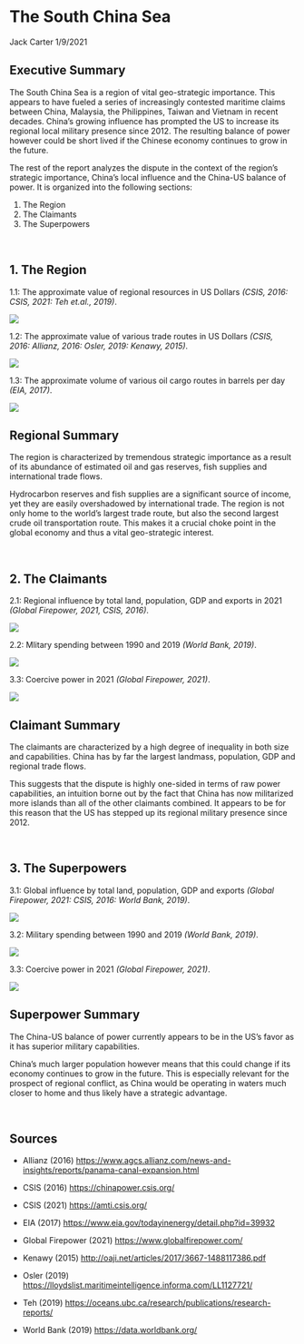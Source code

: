 The South China Sea
================
Jack Carter
1/9/2021

## **Executive Summary**

The South China Sea is a region of vital geo-strategic importance. This
appears to have fueled a series of increasingly contested maritime
claims between China, Malaysia, the Philippines, Taiwan and Vietnam in
recent decades. China’s growing influence has prompted the US to
increase its regional local military presence since 2012. The resulting
balance of power however could be short lived if the Chinese economy
continues to grow in the future.

The rest of the report analyzes the dispute in the context of the
region’s strategic importance, China’s local influence and the
China-US balance of power. It is organized into the following sections:

1.  The Region
2.  The Claimants  
3.  The Superpowers

 

## **1. The Region**

1.1: The approximate value of regional resources in US Dollars *(CSIS,
2016: CSIS, 2021: Teh et.al., 2019)*.

![](The_South_China_Sea_files/figure-gfm/unnamed-chunk-1-1.png)<!-- -->

1.2: The approximate value of various trade routes in US Dollars *(CSIS,
2016: Allianz, 2016: Osler, 2019: Kenawy, 2015)*.

![](The_South_China_Sea_files/figure-gfm/unnamed-chunk-2-1.png)<!-- -->

1.3: The approximate volume of various oil cargo routes in barrels per
day *(EIA, 2017)*.

![](The_South_China_Sea_files/figure-gfm/unnamed-chunk-3-1.png)<!-- -->

## **Regional Summary**

The region is characterized by tremendous strategic importance as a
result of its abundance of estimated oil and gas reserves, fish supplies
and international trade flows.

Hydrocarbon reserves and fish supplies are a significant source of
income, yet they are easily overshadowed by international trade. The
region is not only home to the world’s largest trade route, but also the
second largest crude oil transportation route. This makes it a crucial
choke point in the global economy and thus a vital geo-strategic
interest.

 

## **2. The Claimants**

2.1: Regional influence by total land, population, GDP and exports in
2021 *(Global Firepower, 2021, CSIS, 2016)*.

![](The_South_China_Sea_files/figure-gfm/unnamed-chunk-4-1.png)<!-- -->

2.2: Mlitary spending between 1990 and 2019 *(World Bank, 2019)*.

![](The_South_China_Sea_files/figure-gfm/unnamed-chunk-5-1.png)<!-- -->

3.3: Coercive power in 2021 *(Global Firepower, 2021)*.

![](The_South_China_Sea_files/figure-gfm/unnamed-chunk-6-1.png)<!-- -->

## **Claimant Summary**

The claimants are characterized by a high degree of inequality in both
size and capabilities. China has by far the largest landmass,
population, GDP and regional trade flows.

This suggests that the dispute is highly one-sided in terms of raw power
capabilities, an intuition borne out by the fact that China has now
militarized more islands than all of the other claimants combined. It
appears to be for this reason that the US has stepped up its regional
military presence since 2012.

 

## **3. The Superpowers**

3.1: Global influence by total land, population, GDP and exports
*(Global Firepower, 2021: CSIS, 2016: World Bank, 2019)*.

![](The_South_China_Sea_files/figure-gfm/unnamed-chunk-7-1.png)<!-- -->

3.2: Military spending between 1990 and 2019 *(World Bank, 2019)*.

![](The_South_China_Sea_files/figure-gfm/unnamed-chunk-8-1.png)<!-- -->

3.3: Coercive power in 2021 *(Global Firepower, 2021)*.

![](The_South_China_Sea_files/figure-gfm/unnamed-chunk-9-1.png)<!-- -->

## **Superpower Summary**

The China-US balance of power currently appears to be in the US’s favor
as it has superior military capabilities.

China’s much larger population however means that this could change if
its economy continues to grow in the future. This is especially relevant
for the prospect of regional conflict, as China would be operating in
waters much closer to home and thus likely have a strategic advantage.

 

## **Sources**

  - Allianz (2016)
    <https://www.agcs.allianz.com/news-and-insights/reports/panama-canal-expansion.html>

  - CSIS (2016) <https://chinapower.csis.org/>

  - CSIS (2021) <https://amti.csis.org/>

  - EIA (2017) <https://www.eia.gov/todayinenergy/detail.php?id=39932>

  - Global Firepower (2021) <https://www.globalfirepower.com/>

  - Kenawy (2015) <http://oaji.net/articles/2017/3667-1488117386.pdf>

  - Osler (2019)
    <https://lloydslist.maritimeintelligence.informa.com/LL1127721/>

  - Teh (2019)
    <https://oceans.ubc.ca/research/publications/research-reports/>

  - World Bank (2019) <https://data.worldbank.org/>
